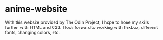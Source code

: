 # anime-website

With this website provided by The Odin Project, I hope to hone my skills further with HTML and CSS. I look forward to working with flexbox, different fonts, changing colors, etc.